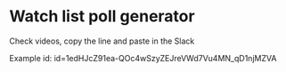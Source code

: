 #  Watch list poll generator

Check videos, copy the line and paste in the Slack

Example id: id=1edHJcZ91ea-QOc4wSzyZEJreVWd7Vu4MN_qD1njMZVA
